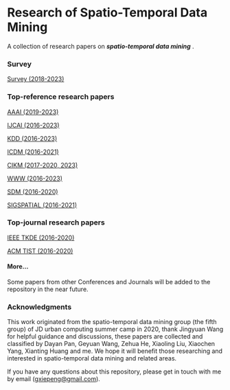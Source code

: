 # Research of Spatio-Temporal Data Mining
A collection of research papers on ***spatio-temporal data mining*** .

### Survey

[Survey (2018-2023)](Survey/Survey.md)

### Top-reference research papers

[AAAI (2019-2023)](AAAI/AAAI.md)

[IJCAI (2016-2023)](IJCAI/IJCAI.md)

[KDD (2016-2023)](KDD/KDD.md)

[ICDM (2016-2021)](ICDM/ICDM.md)

[CIKM (2017-2020, 2023)](CIKM/CIKM.md)

[WWW (2016-2023)](WWW/WWW.md)

[SDM (2016-2020)](SDM/SDM.md)

[SIGSPATIAL (2016-2021)](SIGSPATIAL/SIGPATIAL.md)

### Top-journal research papers

[IEEE TKDE (2016-2020)](TKDE/TKDE.md)

[ACM TIST (2016-2020)](TIST/TIST.md)

#### More...
Some papers from other Conferences and Journals will be added to the repository in the near future.

### Acknowledgments
This work originated from the spatio-temporal data mining group (the fifth group) of JD urban computing summer camp in 2020, thank Jingyuan Wang for helpful guidance and discussions, these papers are collected and classified by Dayan Pan, Geyuan Wang, Zehua He, Xiaoling Liu, Xiaochen Yang, Xianting Huang and me. We hope it will benefit those researching and interested in spatio-temporal data mining and related areas.

If you have any questions about this repository, please get in touch with me by email (gxiepeng@gmail.com).

